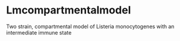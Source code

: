# Lmcompartmentalmodel
Two strain, compartmental model of Listeria monocytogenes with an intermediate immune state
